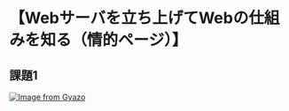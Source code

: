 # 【Webサーバを立ち上げてWebの仕組みを知る（情的ページ）】  

## 課題1  

[![Image from Gyazo](https://i.gyazo.com/0170b27c229a5705c01b1f77f6cec923.png)](https://gyazo.com/0170b27c229a5705c01b1f77f6cec923)
